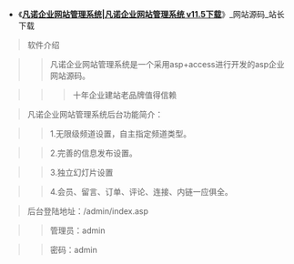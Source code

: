 - 《[**凡诺企业网站管理系统|凡诺企业网站管理系统 v11.5下载**](http://down.chinaz.com/soft/26003.htm )》_网站源码_站长下载 


> 软件介绍

>> 凡诺企业网站管理系统是一个采用asp+access进行开发的asp企业网站源码。

>>>十年企业建站老品牌值得信赖

>凡诺企业网站管理系统后台功能简介：

>>1.无限级频道设置，自主指定频道类型。

>>2.完善的信息发布设置。

>>3.独立幻灯片设置

>>4.会员、留言、订单、评论、连接、内链一应俱全。

> 后台登陆地址：/admin/index.asp 

>>管理员：admin 

>>密码：admin
